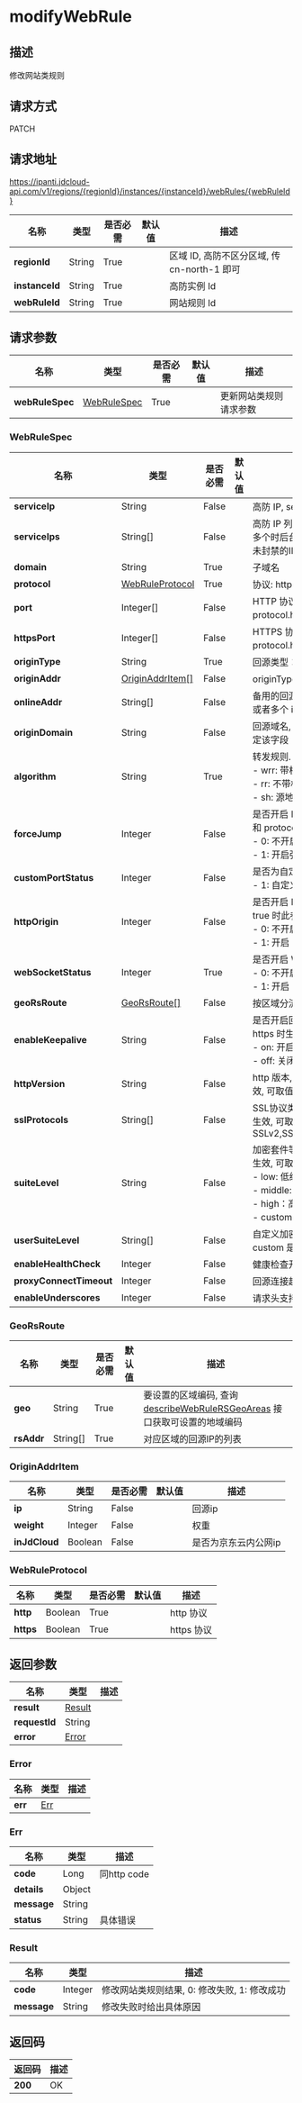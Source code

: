 # modifyWebRule


## 描述
修改网站类规则

## 请求方式
PATCH

## 请求地址
https://ipanti.jdcloud-api.com/v1/regions/{regionId}/instances/{instanceId}/webRules/{webRuleId}

|名称|类型|是否必需|默认值|描述|
|---|---|---|---|---|
|**regionId**|String|True| |区域 ID, 高防不区分区域, 传 cn-north-1 即可|
|**instanceId**|String|True| |高防实例 Id|
|**webRuleId**|String|True| |网站规则 Id|

## 请求参数
|名称|类型|是否必需|默认值|描述|
|---|---|---|---|---|
|**webRuleSpec**|[WebRuleSpec](modifywebrule#webrulespec)|True| |更新网站类规则请求参数|

### <div id="webrulespec">WebRuleSpec</div>
|名称|类型|是否必需|默认值|描述|
|---|---|---|---|---|
|**serviceIp**|String|False| |高防 IP, serviceIps 为空时生效|
|**serviceIps**|String[]|False| |高防 IP 列表, 不为空时忽略 serviceIp, 传多个时后台会在高防IP封禁后随机切换其他未封禁的IP|
|**domain**|String|True| |子域名|
|**protocol**|[WebRuleProtocol](modifywebrule#webruleprotocol)|True| |协议: http, https 至少一个为 true|
|**port**|Integer[]|False| |HTTP 协议的端口号, 如80, 81; 如果 protocol.http 为 true, 至少配置一个端口|
|**httpsPort**|Integer[]|False| |HTTPS 协议的端口号, 如443, 8443; 如果 protocol.https 为 true, 至少配置一个端口|
|**originType**|String|True| |回源类型：A 或者 CNAME|
|**originAddr**|[OriginAddrItem[]](modifywebrule#originaddritem)|False| |originType 为 A 时, 需要设置该字段|
|**onlineAddr**|String[]|False| |备用的回源地址列表, 可以配置为一个域名或者多个 ip 地址|
|**originDomain**|String|False| |回源域名, originType 为 CNAME 时需要指定该字段|
|**algorithm**|String|True| |转发规则. <br>- wrr: 带权重的轮询<br>- rr:  不带权重的轮询<br>- sh:  源地址hash|
|**forceJump**|Integer|False| |是否开启 HTTPS 强制跳转, protocol.http 和 protocol.https 都为 true 时此参数生效. <br>- 0: 不开启强制跳转. <br>- 1: 开启强制跳转|
|**customPortStatus**|Integer|False| |是否为自定义端口号. 0: 默认<br>- 1: 自定义|
|**httpOrigin**|Integer|False| |是否开启 HTTP 回源, protocol.https 为 true 时此参数生效. <br>- 0: 不开启. <br>- 1: 开启|
|**webSocketStatus**|Integer|True| |是否开启 WebSocket.<br>- 0: 不开启<br>- 1: 开启|
|**geoRsRoute**|[GeoRsRoute[]](modifywebrule#georsroute)|False| |按区域分流回源配置|
|**enableKeepalive**|String|False| |是否开启回源长连接, protocol 选项开启 https 时生效, 可取值<br>- on: 开启<br>- off: 关闭|
|**httpVersion**|String|False| |http 版本, protocol 选项开启 https 时生效, 可取值 http1 或 http2|
|**sslProtocols**|String[]|False| |SSL协议类型, protocol 选项开启 https 时生效, 可取值SSLv2,SSLv3,TLSv1.0,TLSv1.1,TLSv1.2|
|**suiteLevel**|String|False| |加密套件等级, protocol 选项开启 https 时生效, 可取值<br>- low: 低级<br>- middle: 中级<br>- high：高级<br>- custom：自定义|
|**userSuiteLevel**|String[]|False| |自定义加密套件等级, suiteLevel 为 custom 是有效|
|**enableHealthCheck**|Integer|False| |健康检查开关, 0: 关闭, 1: 开启|
|**proxyConnectTimeout**|Integer|False| |回源连接超时时长, 单位 秒|
|**enableUnderscores**|Integer|False| |请求头支持下划线, 0: 关闭, 1: 开启|
### <div id="georsroute">GeoRsRoute</div>
|名称|类型|是否必需|默认值|描述|
|---|---|---|---|---|
|**geo**|String|True| |要设置的区域编码, 查询 <a href='http://docs.jdcloud.com/anti-ddos-pro/api/describeWebRuleRSGeoAreas'>describeWebRuleRSGeoAreas</a> 接口获取可设置的地域编码|
|**rsAddr**|String[]|True| |对应区域的回源IP的列表|
### <div id="originaddritem">OriginAddrItem</div>
|名称|类型|是否必需|默认值|描述|
|---|---|---|---|---|
|**ip**|String|False| |回源ip|
|**weight**|Integer|False| |权重|
|**inJdCloud**|Boolean|False| |是否为京东云内公网ip|
### <div id="webruleprotocol">WebRuleProtocol</div>
|名称|类型|是否必需|默认值|描述|
|---|---|---|---|---|
|**http**|Boolean|True| |http 协议|
|**https**|Boolean|True| |https 协议|

## 返回参数
|名称|类型|描述|
|---|---|---|
|**result**|[Result](modifywebrule#result)| |
|**requestId**|String| |
|**error**|[Error](modifywebrule#error)| |

### <div id="error">Error</div>
|名称|类型|描述|
|---|---|---|
|**err**|[Err](modifywebrule#err)| |
### <div id="err">Err</div>
|名称|类型|描述|
|---|---|---|
|**code**|Long|同http code|
|**details**|Object| |
|**message**|String| |
|**status**|String|具体错误|
### <div id="result">Result</div>
|名称|类型|描述|
|---|---|---|
|**code**|Integer|修改网站类规则结果, 0: 修改失败, 1: 修改成功|
|**message**|String|修改失败时给出具体原因|

## 返回码
|返回码|描述|
|---|---|
|**200**|OK|
